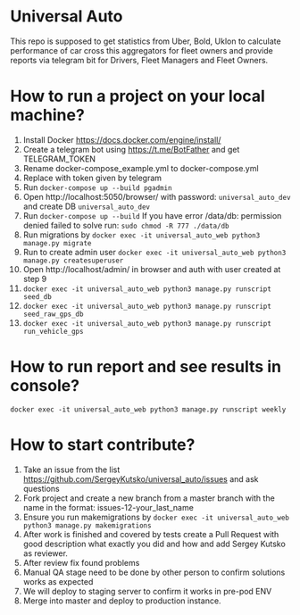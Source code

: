 # Universal Auto
This repo is supposed to get statistics from Uber, Bold, Uklon to calculate performance of car cross this aggregators for fleet owners and provide reports via telegram bit for Drivers, Fleet Managers and Fleet Owners. 

# How to run a project on your local machine?
1. Install Docker https://docs.docker.com/engine/install/
2. Create a telegram bot using https://t.me/BotFather and get TELEGRAM_TOKEN 
3. Rename docker-compose_example.yml to docker-compose.yml
4. Replace <add your telegram token here> with token given by telegram
5. Run `docker-compose up --build pgadmin`
6. Open http://localhost:5050/browser/ with password: `universal_auto_dev` and create DB `universal_auto_dev`
7. Run `docker-compose up --build`
If you have error /data/db: permission denied failed to solve run: `sudo chmod -R 777 ./data/db`
8. Run migrations by `docker exec -it universal_auto_web python3 manage.py migrate`
9. Run to create admin user `docker exec -it universal_auto_web python3 manage.py createsuperuser` 
10. Open http://localhost/admin/ in browser and auth with user created at step 9
11. `docker exec -it universal_auto_web python3 manage.py runscript seed_db`
12. `docker exec -it universal_auto_web python3 manage.py runscript seed_raw_gps_db`
13. `docker exec -it universal_auto_web python3 manage.py runscript run_vehicle_gps`

# How to run report and see results in console?
```
docker exec -it universal_auto_web python3 manage.py runscript weekly
```

# How to start contribute?

1. Take an issue from the list  https://github.com/SergeyKutsko/universal_auto/issues and ask questions
2. Fork project and create a new branch from a master branch with the name in the format: issues-12-your_last_name
3. Ensure you run makemigrations by `docker exec -it universal_auto_web python3 manage.py makemigrations`
4. After work is finished and covered by tests create a Pull Request with good description what exactly you did and how and add Sergey Kutsko as reviewer. 
5. After review fix found problems
6. Manual QA stage need to be done by other person to confirm solutions works as expected
7. We will deploy to staging server to confirm it works in pre-pod ENV
8. Merge into master and deploy to production instance. 
